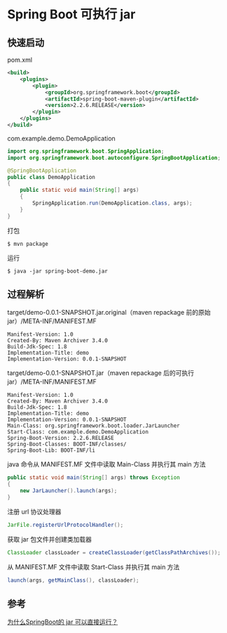 # Spring Boot 可执行 jar

## 快速启动
pom.xml
```xml
<build>
    <plugins>
        <plugin>
            <groupId>org.springframework.boot</groupId>
            <artifactId>spring-boot-maven-plugin</artifactId>
            <version>2.2.6.RELEASE</version>
        </plugin>
    </plugins>
</build>
```

com.example.demo.DemoApplication
```java
import org.springframework.boot.SpringApplication;
import org.springframework.boot.autoconfigure.SpringBootApplication;

@SpringBootApplication
public class DemoApplication
{
    public static void main(String[] args)
    {
        SpringApplication.run(DemoApplication.class, args);
    }
}
```

打包
```shell
$ mvn package
```

运行
```shell
$ java -jar spring-boot-demo.jar
```

## 过程解析

target/demo-0.0.1-SNAPSHOT.jar.original（maven repackage 前的原始 jar）/META-INF/MANIFEST.MF
```
Manifest-Version: 1.0
Created-By: Maven Archiver 3.4.0
Build-Jdk-Spec: 1.8
Implementation-Title: demo
Implementation-Version: 0.0.1-SNAPSHOT
```

target/demo-0.0.1-SNAPSHOT.jar（maven repackage 后的可执行 jar）/META-INF/MANIFEST.MF
```
Manifest-Version: 1.0
Created-By: Maven Archiver 3.4.0
Build-Jdk-Spec: 1.8
Implementation-Title: demo
Implementation-Version: 0.0.1-SNAPSHOT
Main-Class: org.springframework.boot.loader.JarLauncher
Start-Class: com.example.demo.DemoApplication
Spring-Boot-Version: 2.2.6.RELEASE
Spring-Boot-Classes: BOOT-INF/classes/
Spring-Boot-Lib: BOOT-INF/li
```

java 命令从 MANIFEST.MF 文件中读取 Main-Class 并执行其 main 方法

```java
public static void main(String[] args) throws Exception
{
    new JarLauncher().launch(args);
}
```

注册 url 协议处理器
```java
JarFile.registerUrlProtocolHandler();
```

获取 jar 包文件并创建类加载器
```java
ClassLoader classLoader = createClassLoader(getClassPathArchives());
```

从 MANIFEST.MF 文件中读取 Start-Class 并执行其 main 方法
```java
launch(args, getMainClass(), classLoader);
```

## 参考
[为什么SpringBoot的 jar 可以直接运行？](https://mp.weixin.qq.com/s?__biz=MzA4NjgxMjQ5Mg==&mid=2665763886&idx=1&sn=70a5ec87f91aa00709925b9d267838f4)  
